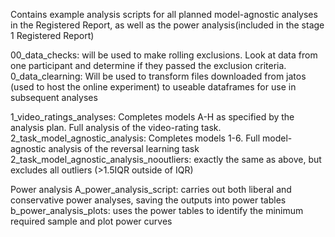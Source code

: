 Contains example analysis scripts for all planned model-agnostic analyses in the Registered Report, as well as the power analysis(included in the stage 1 Registered Report)

00_data_checks: will be used to make rolling exclusions. Look at data from one participant and determine if they passed the exclusion criteria.
0_data_clearning: Will be used to transform files downloaded from jatos (used to host the online experiment) to useable dataframes for use in subsequent analyses

1_video_ratings_analyses: Completes models A-H as specified by the analysis plan. Full analysis of the video-rating task.
2_task_model_agnostic_analysis: Completes models 1-6. Full model-agnostic analysis of the reversal learning task
2_task_model_agnostic_analysis_nooutliers: exactly the same as above, but excludes all outliers (>1.5IQR outside of IQR)

Power analysis
A_power_analysis_script: carries out both liberal and conservative power analyses, saving the outputs into power tables
b_power_analysis_plots: uses the power tables to identify the minimum required sample and plot power curves
